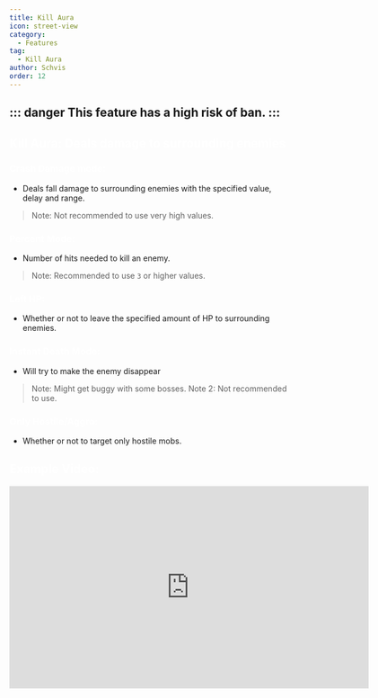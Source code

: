 ```yaml
---
title: Kill Aura
icon: street-view
category:
  - Features
tag:
  - Kill Aura
author: Schvis
order: 12
---
```


::: danger This feature has a high risk of ban.
:::
---
## <span style='color:white;'>Kill Aura: Deals damage to surrounding enemies</span>

### <span style='color:white;'>Crash Damage mode:</span>
- Deals fall damage to surrounding enemies with the specified value, delay and range.
> Note: Not recommended to use very high values.
### <span style='color:white;'>Percent Mode:</span>
- Number of hits needed to kill an enemy.
> Note: Recommended to use `3` or higher values.
### <span style='color:white;'>Left HP:</span>
- Whether or not to leave the specified amount of HP to surrounding enemies.
### <span style='color:white;'>Instant Death Mode:</span>
- Will try to make the enemy disappear
> Note: Might get buggy with some bosses.
> Note 2: Not recommended to use.
### <span style='color:white;'>Only Hostile/Aggro:</span>
- Whether or not to target only hostile mobs.

## <span style='color:white;'>Example Video:</span>

<iframe width="640" height="360" src="https://www.youtube.com/embed/NiAh00VBy-w?list=PL5eI1Tb64p56g27qfYk7VuFTz4FK6YrKa" title="Korepi - Kill Aura" frameborder="0" allow="accelerometer; autoplay; clipboard-write; encrypted-media; gyroscope; picture-in-picture; web-share" allowfullscreen></iframe>




